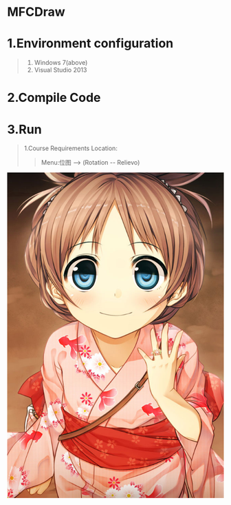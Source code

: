 # MFCDraw
# 1.Environment configuration
> 1. Windows 7(above)
> 2. Visual Studio 2013

# 2.Compile Code

# 3.Run
> 1.Course Requirements Location:
> > Menu:位图 --> (Rotation -- Relievo)


![](https://raw.githubusercontent.com/BasicCoder/DigitImageProcess/master/1-1403012036251U.jpg)
